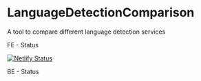 # LanguageDetectionComparison
A tool to compare different language detection services


FE - Status

[![Netlify Status](https://api.netlify.com/api/v1/badges/7d7dc9f0-7fee-43a7-a8a9-f1b3285aa0c1/deploy-status)](https://app.netlify.com/sites/language-detection-service-comparison/deploys)

BE - Status

